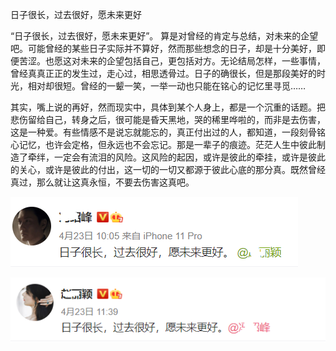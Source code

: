 日子很长，过去很好，愿未来更好

“日子很长，过去很好，愿未来更好”。 算是对曾经的肯定与总结，对未来的企望吧。可能曾经的某些日子实际并不算好，然而那些想念的日子，却是十分美好，即便苦涩。也愿这对未来的企望包括自己，更包括对方。无论结局怎样，一些事情，曾经真真正正的发生过，走心过，相思透骨过。日子的确很长，但是那段美好的时光，相对却很短。曾经的一颦一笑，一举一动也只能在铭心的记忆里寻觅……

其实，嘴上说的再好，然而现实中，具体到某个人身上，都是一个沉重的话题。把悲伤留给自己，转身之后，很可能是昏天黑地，哭的稀里哗啦的，而非是去伤害，这是一种爱。有些情感不是说忘就能忘的，真正付出过的人，都知道，一段刻骨铭心记忆，也许会定格，但永远也不会忘记。那是一辈子的痕迹。茫茫人生中彼此制造了牵绊，一定会有流泪的风险。这风险的起因，或许是彼此的牵挂，或许是彼此的关心，或许是彼此的付出，这一切的一切又都源于彼此心底的那分真。既然曾经真过，那么就让这真永恒，不要去伤害这真吧。



![冯绍峰.png](../../_resources/90201551c7ea495392a6513d9cba0091.png)



![赵丽颖.png](../../_resources/ffa0f12b00ba497188187c1eb42a3981.png)


